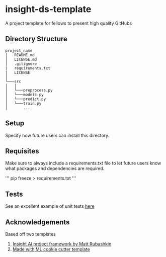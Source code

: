 # insight-ds-template
A project template for fellows to present high quality GitHubs

## Directory Structure

```
project_name
│   README.md
│   LICENSE.md    
│   .gitignore
|   requirements.txt
|   LICENSE
│
└───src
│   │
│   └───preprocess.py
│   └───models.py
│   └───predict.py
│   └───train.py
│       ...
```

## Setup

Specify how future users can install this directory.

## Requisites

Make sure to always include a requirements.txt file to let future users know what packages and dependencies are required.

''' 
pip freeze > requirements.txt
'''

## Tests

See an excellent example of unit tests [here](https://github.com/ychebaro/project_insight/tree/master/scificrew/tests/scificrew)

## Acknowledgements

Based off two templates

1) [Insight AI project framework by Matt Rubashkin](https://github.com/mrubash1/Insight_Project_Framework)
2) [Made with ML cookie cutter template](https://github.com/madewithml/ml-app-template)
